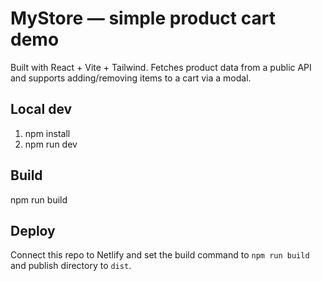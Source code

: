 # MyStore — simple product cart demo

Built with React + Vite + Tailwind. Fetches product data from a public API and supports adding/removing items to a cart via a modal.

## Local dev
1. npm install
2. npm run dev

## Build
npm run build

## Deploy
Connect this repo to Netlify and set the build command to `npm run build` and publish directory to `dist`.

